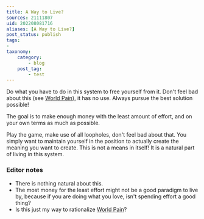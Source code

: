 ```yaml
---
title: A Way to Live?
sources: 21111807
uid: 202208081716
aliases: [A Way to Live?]
post_status: publish
tags:
-
taxonomy:
    category:
        - blog
    post_tag:
        - test
---
```


Do what you have to do in this system to free yourself from it. Don't feel bad about this (see [World Pain](world-pain.md)), it has no use. Always pursue the best solution possible!

The goal is to make enough money with the least amount of effort, and on your own terms as much as possible.

Play the game, make use of all loopholes, don't feel bad about that. You simply want to maintain yourself in the position to actually create the meaning you want to create. This is not a means in itself! It is a natural part of living in this system.

### Editor notes
- There is nothing natural about this.
- The most money for the least effort might not be a good paradigm to live by, because if you are doing what you love, isn't spending effort a good thing?
- Is this just my way to rationalize [World Pain](world-pain.md)?